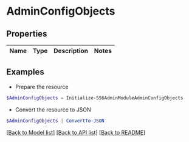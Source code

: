 # AdminConfigObjects
## Properties

Name | Type | Description | Notes
------------ | ------------- | ------------- | -------------

## Examples

- Prepare the resource
```powershell
$AdminConfigObjects = Initialize-SS6AdminModuleAdminConfigObjects 
```

- Convert the resource to JSON
```powershell
$AdminConfigObjects | ConvertTo-JSON
```

[[Back to Model list]](../README.md#documentation-for-models) [[Back to API list]](../README.md#documentation-for-api-endpoints) [[Back to README]](../README.md)

